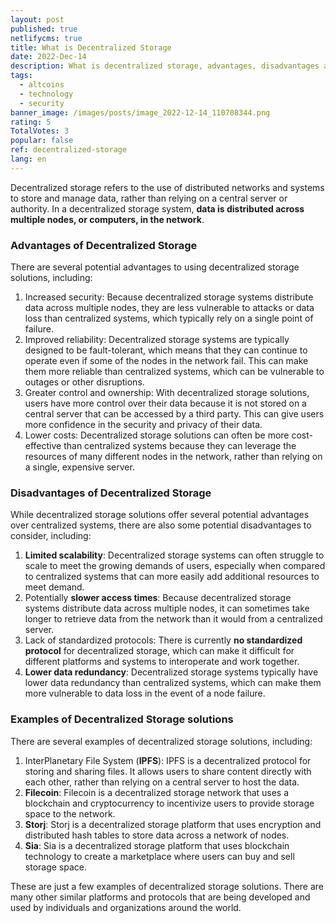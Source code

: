 ```yaml
---
layout: post
published: true
netlifycms: true
title: What is Decentralized Storage
date: 2022-Dec-14
description: What is decentralized storage, advantages, disadvantages and examples
tags:
  - altcoins
  - technology
  - security
banner_image: /images/posts/image_2022-12-14_110708344.png
rating: 5
TotalVotes: 3
popular: false
ref: decentralized-storage
lang: en
---
```

Decentralized storage refers to the use of distributed networks and systems to store and manage data, rather than relying on a central server or authority. In a decentralized storage system, **data is distributed across multiple nodes, or computers, in the network**. 

### Advantages of Decentralized Storage

There are several potential advantages to using decentralized storage solutions, including:

1. Increased security: Because decentralized storage systems distribute data across multiple nodes, they are less vulnerable to attacks or data loss than centralized systems, which typically rely on a single point of failure.
2. Improved reliability: Decentralized storage systems are typically designed to be fault-tolerant, which means that they can continue to operate even if some of the nodes in the network fail. This can make them more reliable than centralized systems, which can be vulnerable to outages or other disruptions.
3. Greater control and ownership: With decentralized storage solutions, users have more control over their data because it is not stored on a central server that can be accessed by a third party. This can give users more confidence in the security and privacy of their data.
4. Lower costs: Decentralized storage solutions can often be more cost-effective than centralized systems because they can leverage the resources of many different nodes in the network, rather than relying on a single, expensive server.

### Disadvantages of Decentralized Storage

While decentralized storage solutions offer several potential advantages over centralized systems, there are also some potential disadvantages to consider, including:

1. **Limited scalability**: Decentralized storage systems can often struggle to scale to meet the growing demands of users, especially when compared to centralized systems that can more easily add additional resources to meet demand.
2. Potentially **slower access times**: Because decentralized storage systems distribute data across multiple nodes, it can sometimes take longer to retrieve data from the network than it would from a centralized server.
3. Lack of standardized protocols: There is currently **no standardized protocol** for decentralized storage, which can make it difficult for different platforms and systems to interoperate and work together.
4. **Lower data redundancy**: Decentralized storage systems typically have lower data redundancy than centralized systems, which can make them more vulnerable to data loss in the event of a node failure.

### E﻿xamples of Decentralized Storage solutions

There are several examples of decentralized storage solutions, including:

1. InterPlanetary File System (**IPFS**): IPFS is a decentralized protocol for storing and sharing files. It allows users to share content directly with each other, rather than relying on a central server to host the data.
2. **Filecoin**: Filecoin is a decentralized storage network that uses a blockchain and cryptocurrency to incentivize users to provide storage space to the network.
3. **Storj**: Storj is a decentralized storage platform that uses encryption and distributed hash tables to store data across a network of nodes.
4. **Sia**: Sia is a decentralized storage platform that uses blockchain technology to create a marketplace where users can buy and sell storage space.

These are just a few examples of decentralized storage solutions. There are many other similar platforms and protocols that are being developed and used by individuals and organizations around the world.